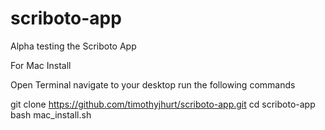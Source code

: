 # scriboto-app
Alpha testing the Scriboto App


For Mac Install

Open Terminal
navigate to your desktop
run the following commands

git clone https://github.com/timothyjhurt/scriboto-app.git
cd scriboto-app
bash mac_install.sh
